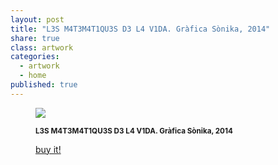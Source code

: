 ```yaml
---
layout: post
title: "L3S M4T3M4T1QU3S D3 L4 V1DA. Gràfica Sònika, 2014"
share: true
class: artwork
categories:
  - artwork
  - home
published: true
---
```


<figure class="text-center">
	<img src="http://www.inpocketart.com/wp-content/uploads/2014/07/1.l3sm4t3m4t1qu3-d3-l4-v1da-grafika-sonika-2014-watermark.jpg">
	<figcaption>
		<p><small><strong>L3S M4T3M4T1QU3S D3 L4 V1DA. Gràfica Sònika, 2014</strong></small></p>
		<p><a href="http://www.inpocketart.com/product/l3s-m4t3m4t1qu3s-d3-l4-v1da-grafica-sonika-2014/" class="btn btn-primary btn-lg"><i class="fa fa-credit-card"></i> buy it!</a></p>
	</figcaption>
</figure>